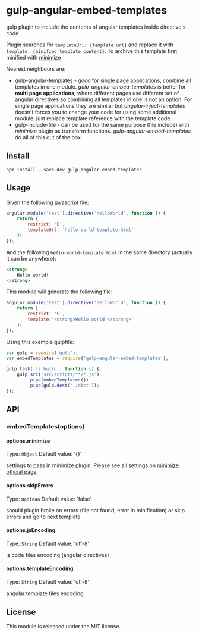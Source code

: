# gulp-angular-embed-templates
gulp plugin to include the contents of angular templates inside directive's code

Plugin searches for `templateUrl: {template url}` and replace it with `template: {minified template content}`. To archive this template first minified with [minimize](https://www.npmjs.com/package/minimize)

Nearest neighbours are:

*   gulp-angular-templates - good for single page applications, combine all templates in one module. *gulp-angular-embed-templates* is better for **multi page applications**, where different pages use different set of angular directives so combining all templates in one is not an option. For single page applications they are similar but *angular-inject-templates* doesn't forces you to change your code for using some additional module: just replace template reference with the template code.
*   gulp-include-file - can be used for the same purpose (file include) with *minimize* plugin as transform functions. *gulp-angular-embed-templates* do all of this out of the box.

## Install

    npm install --save-dev gulp-angular-embed-templates

## Usage

Given the following javascript file:

```javascript
angular.module('test').directive('helloWorld', function () {
    return {
        restrict: 'E',
        templateUrl: 'hello-world-template.html'
    };
});
```

And the following `hello-world-template.html` in the same directory (actually it can be anywhere):

```html
<strong>
    Hello world!
</strong>
```

This module will generate the following file:

```javascript
angular.module('test').directive('helloWorld', function () {
    return {
        restrict: 'E',
        template:'<strong>Hello world!</strong>'
    };
});
```

Using this example gulpfile:

```javascript
var gulp = require('gulp');
var embedTemplates = require('gulp-angular-embed-templates');

gulp.task('js:build', function () {
    gulp.src('src/scripts/**/*.js')
        .pipe(embedTemplates())
        .pipe(gulp.dest('./dist'));
});
```

## API

### embedTemplates(options)

#### options.minimize
Type: `Object`
Default value: '{}'

settings to pass in minimize plugin. Please see all settings on [minimize official page](https://www.npmjs.com/package/minimize)

#### options.skipErrors
Type: `Boolean`
Default value: 'false'

should plugin brake on errors (file not found, error in minification) or skip errors and go to next template

#### options.jsEncoding
Type: `String`
Default value: 'utf-8'

js code files encoding (angular directives)

#### options.templateEncoding
Type: `String`
Default value: 'utf-8'

angular template files encoding

## License
This module is released under the MIT license.


